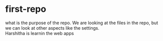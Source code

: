 # first-repo
what is the  purpose of the repo.
We are looking at the files in the repo, but we can look at other aspects like the settings.  
Harshitha is learnin the web apps
